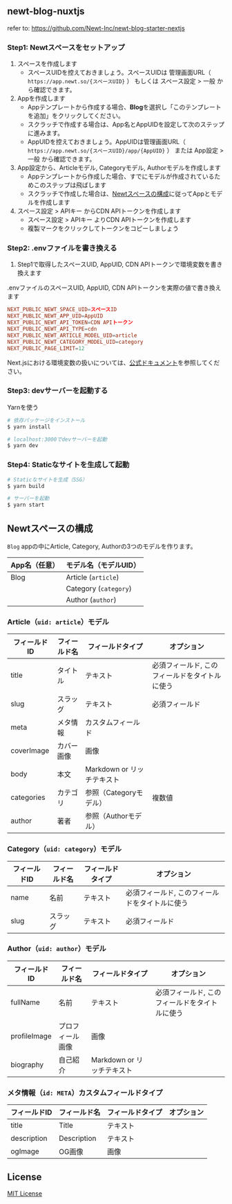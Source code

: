 ## newt-blog-nuxtjs

refer to: https://github.com/Newt-Inc/newt-blog-starter-nextjs

### Step1: Newtスペースをセットアップ

1. スペースを作成します
    - スペースUIDを控えておきましょう。スペースUIDは 管理画面URL（ `https://app.newt.so/{スペースUID}` ） もしくは スペース設定 > 一般 から確認できます。
2. Appを作成します
    - Appテンプレートから作成する場合、**Blog**を選択し「このテンプレートを追加」をクリックしてください。
    - スクラッチで作成する場合は、App名とAppUIDを設定して次のステップに進みます。
    - AppUIDを控えておきましょう。AppUIDは管理画面URL（ `https://app.newt.so/{スペースUID}/app/{AppUID}` ） または App設定 > 一般 から確認できます。
3. App設定から、Articleモデル, Categoryモデル, Authorモデルを作成します
    - Appテンプレートから作成した場合、すでにモデルが作成されているためこのステップは飛ばします
    - スクラッチで作成した場合は、[Newtスペースの構成](#Newtスペースの構成)に従ってAppとモデルを作成します
4. スペース設定 > APIキー からCDN APIトークンを作成します
    - スペース設定 > APIキー よりCDN APIトークンを作成します
    - 複製マークをクリックしてトークンをコピーしましょう
### Step2: .envファイルを書き換える

1. Step1で取得したスペースUID, AppUID, CDN APIトークンで環境変数を書き換えます

.envファイルのスペースUID, AppUID, CDN APIトークンを実際の値で書き換えます
```conf
NEXT_PUBLIC_NEWT_SPACE_UID=スペースID
NEXT_PUBLIC_NEWT_APP_UID=AppUID
NEXT_PUBLIC_NEWT_API_TOKEN=CDN APIトークン
NEXT_PUBLIC_NEWT_API_TYPE=cdn
NEXT_PUBLIC_NEWT_ARTICLE_MODEL_UID=article
NEXT_PUBLIC_NEWT_CATEGORY_MODEL_UID=category
NEXT_PUBLIC_PAGE_LIMIT=12
```
Next.jsにおける環境変数の扱いについては、[公式ドキュメント](https://nextjs.org/docs/basic-features/environment-variables)を参照してください。

### Step3: devサーバーを起動する

Yarnを使う

```bash
# 依存パッケージをインストール
$ yarn install

# localhost:3000でdevサーバーを起動
$ yarn dev
```

### Step4: Staticなサイトを生成して起動

```bash
# Staticなサイトを生成（SSG）
$ yarn build

# サーバーを起動
$ yarn start
```

## Newtスペースの構成

`Blog` appの中にArticle, Category, Authorの3つのモデルを作ります。

| App名（任意） | モデル名（モデルUID） |
| ------------- | --------------------- |
| Blog          | Article (`article`)   |
|               | Category (`category`) |
|               | Author (`author`)     |

### Article（`uid: article`）モデル

| フィールドID | フィールド名 | フィールドタイプ           | オプション                                     |
| ------------ | ------------ | -------------------------- | ---------------------------------------------- |
| title        | タイトル     | テキスト                   | 必須フィールド, このフィールドをタイトルに使う |
| slug         | スラッグ     | テキスト                   | 必須フィールド                                 |
| meta         | メタ情報     | カスタムフィールド         |                                                |
| coverImage   | カバー画像   | 画像                       |                                                |
| body         | 本文         | Markdown or リッチテキスト |                                                |
| categories   | カテゴリ     | 参照（Categoryモデル）     | 複数値                                         |
| author       | 著者         | 参照（Authorモデル）       |                                                |

### Category（`uid: category`）モデル

| フィールドID | フィールド名 | フィールドタイプ | オプション                                     |
| ------------ | ------------ | ---------------- | ---------------------------------------------- |
| name         | 名前         | テキスト         | 必須フィールド, このフィールドをタイトルに使う |
| slug         | スラッグ     | テキスト         | 必須フィールド                                 |

### Author（`uid: author`）モデル

| フィールドID | フィールド名     | フィールドタイプ           | オプション                                     |
| ------------ | ---------------- | -------------------------- | ---------------------------------------------- |
| fullName     | 名前             | テキスト                   | 必須フィールド, このフィールドをタイトルに使う |
| profileImage | プロフィール画像 | 画像                       |                                                |
| biography    | 自己紹介         | Markdown or リッチテキスト |                                                |

### メタ情報（`id: META`）カスタムフィールドタイプ

| フィールドID | フィールド名 | フィールドタイプ | オプション |
| ------------ | ------------ | ---------------- | ---------- |
| title        | Title        | テキスト         |            |
| description  | Description  | テキスト         |            |
| ogImage      | OG画像       | 画像             |            |

## License

[MIT License](https://github.com/Newt-Inc/newt-blog-starter-nextjs/blob/main/LICENSE)

